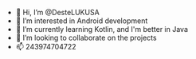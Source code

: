- 👋 Hi, I’m @DesteLUKUSA
- 👀 I’m interested in Android development
- 🌱 I’m currently learning Kotlin, and I'm better in Java
- 💞️ I’m looking to collaborate on the projects
- 📫 243974704722

<!---
DesteLUKUSA/DesteLUKUSA is a ✨ special ✨ repository because its `README.md` (this file) appears on your GitHub profile.
You can click the Preview link to take a look at your changes.
--->
